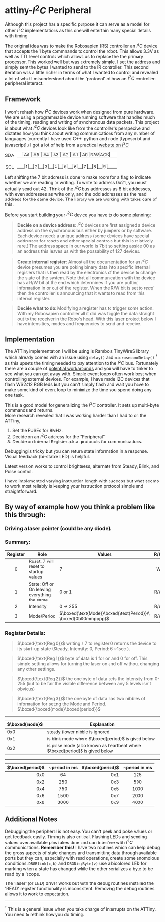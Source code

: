 # attiny-$I^2C$ Peripheral

Although this project has a specific purpose it can serve as a model for other $I^2C$ 
implementations as this one will entertain many special details with timing.

The original idea was to make the Robosapien (RS) controller an $I^2C$ device that accepts the 1 byte commnands
to control the robot. This allows 3.3V as well as TTL level controls which allows us to 
replace the the primary processor.  This worked well but was extremely simple. I set the address and simply sent the bytes I wanted to send to the IR controller.  This second iteration was a little richer in terms of what I wanted to control and revealed a lot of what I misunderstood about the 'protocol' of how an $I^2C$ controller-peripheral interact.

## Framework
I won't rehash how $I^2C$ devices work when designed from pure hardware. We are using a programmable device running software that handles much of the timing, reading and writing of synchronous data packets. This project is about what $I^2C$ devices look like from the controller's perspecive and dictates how you think about writing communications from any number of languages (currently I have used C++, python and node [typescript and javascript].)  I got a lot of help from a practical [website on $I^2C$](https://www.robot-electronics.co.uk/i2c-tutorial)

![Clock Cycles on I2C](include/i2cd.gif)

Left shifting the 7 bit address is done to make room for a flag to indicate whether we are reading or writing. To write to address 0x21, you must actually send out 42. Think of the $I^2C$ bus addresses as 8 bit addresses, with even addresses as write only, and the odd addresses as the read address for the same device. The library we are working with takes care of this.  

Before you start building your $I^2C$ device you have to do some planning:

>**Decide on a device address**:
$I^2C$ devices are first assigned a device address on the synchronous bus either by jumpers or by software. Each device needs a unique address (some devices have special addresses for resets and other special controls but this is relatively rare.)  The address space in our world is 7bit so setting asside 00 as an address this leaves us with the possability of 127 devices. 

>**Create internal register**:
Almost all the documentation for an $I^2C$ device presumes you are poking binary data into specific internal registers that is then read by the electronics of the device to change the state of the system. Note that all communication with the device has a R/W bit at the end which determines if you are putting information in or out of the register. When the R/W bit is set to *read* then the controller is announcing that it wants to read from this internal register.

>**Decide what to do**:
Modifying a register has to trigger some action. With my Robosapien controller all it did was toggle the data straight out to the receiver in the Robo's head.  With this laser project below I have intensities, modes and frequencies to send and receive.

## Implementation
The ATTiny implementation I will be using is Rambo's TinyWireS library which already comes
with an issue using `delay()` and `microsecondDelay()` $^\dagger$ as this upsets the timing needed to 
pay attention to the $I^2C$ bus.  Fortunately there are a couple of 
[potential workarounds](https://github.com/rambo/TinyWire/issues/8) and you will have to tinker to see what you can get away with.  Simple event loops often work best when controlling external devices.  For example, I have made I2C devices that flash WS2412 RGB leds but you can't simply flash and wait you have to make some kind of event loop to minimize the time you spend doing any one task.

This is a good model for generalizing the $I^2C$ controller. It sets up multi-byte commands and returns.  
More research revealed that I was working harder than I had to on the ATTiny,

  1. Set the FUSEs for 8MHz.
  2. Decide on an $I^2C$ address for the "Peripheral"
  3. Decide on Internal Register a.k.a. protocols for communications.

Debugging is tricky but you can return state information in a response.  Visual feedback (bi-stable LED) is helpful.

Latest version works to control brightness, alternate from Steady, Blink, and Pulse control.  

I have implemented varying instruction length with success but what seems to work most reliably is keeping your instruction protocol simple and straightforward.  

## By way of example how you think a problem like this through:
### Driving a laser pointer (could be any diode).

### Summary:
|Register| Role |Values|R/W|
|:-:|---|---|:-:|
|0|Reset: 7 will reset to startup values |7|W|
|1|State: Off or On leaving everything the same |0 or 1|R/W|
|2|Intensity| 0 $\rightarrow$ 255 |R/W|
|3|Mode/Period| $\boxed{\text{Mode}}\boxed{\text{Period}}\\ \boxed{0b00mmpppp}$|R/W|

### Register Details:
  > $\boxed{\text{Reg 0}}$ writing a 7 to register 0 returns the device to its start-up state (Steady, Intensity: 0, Period: 6 ~1sec ).
  
  > $\boxed{\text{Reg 1}}$ byte of data is 1 for on and 0 for off. This simple setting allows for turning the laser on and off without changing any other settings.

  > $\boxed{\text{Reg 2}}$ the one byte of data sets the intensity from 0-255 (but to be fair the visible difference between any 5 levels isn't obvious)

  > $\boxed{\text{Reg 3}}$ the one byte of data has two nibbles of information for settng the Mode and Period. $\boxed{\boxed{mode}\boxed{period}}$
---
 |$\boxed{mode}$|Explanation|
 |---|---|
 |0x0|steady (lower nibble is ignored)|
 |0x1|is blink mode where $\boxed{period}$ is gived below|
 |0x2|is pulse mode (also known as heartbeat where $\boxed{period}$ is gived below|
---
 |$\boxed{period}$|~period in ms|$\boxed{period}$|~period in ms|
 |--:|:-:|--:|:-:|
 |0x0|64|0x1|125|
 |0x2|250|0x3|500|
 |0x4|750|0x5|1000|
 |0x6|1500|0x7|2000|
 |0x8|3000|0x9|4000|

## Additional Notes
Debugging the peripheral is not easy. You can't peek and poke values or get feedback easily.  Timing is also critical.  Flashing LEDs and sending values over available pins takes time and can interfere with $I^2C$ communications.  **Remember this!** I have two routines which can help debug the gross aspects of state changes and transmitting data through available ports but they can, especially with read operations, create some anomolous conditions.
`DBGBlink(c,b)` and `DBGDispByte(v)` use a bicolored LED for marking when a state has changed while the other serializes a byte to be read by a 'scope.

The 'laser' (or LED) driver works but with the debug routines installed the 'READ' register functionality is inconsistent. Removing the debug routines allows it to work to expectation.

---
$^\dagger$ This is a general issue when you take charge of interrupts on the ATTiny. You need to rethink how you do timing.
